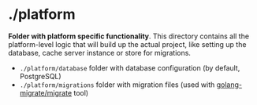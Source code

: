 # ./platform

**Folder with platform specific functionality**. This directory contains all the platform-level logic that will build up the actual project, like setting up the database, cache server instance or store for migrations.

- `./platform/database` folder with database configuration (by default, PostgreSQL)
- `./platform/migrations` folder with migration files (used with [golang-migrate/migrate](https://github.com/golang-migrate/migrate) tool)
